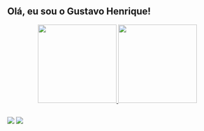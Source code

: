 ## Olá, eu sou o Gustavo Henrique!

<div align="center">
  <a href="https://github.com/gustavopersa">
  <img height="180em" src="https://github-readme-stats.vercel.app/api?username=gustavopersa&show_icons=true&theme=dark&include_all_commits=true&count_private=true"/>
  <img height="180em" src="https://github-readme-stats.vercel.app/api/top-langs/?username=gustavopersa&layout=compact&langs_count=7&theme=dark"/>
</div>
  
  ##
  
  <div>  
  <a href = "mailto:gustavo.henriquejob@gmail.com"><img src="https://img.shields.io/badge/-Gmail-%23333?style=for-the-badge&logo=gmail&logoColor=white" target="_blank"></a>
  <a href="https://www.linkedin.com/in/gustavo-henrique-286250160/" target="_blank"><img src="https://img.shields.io/badge/-LinkedIn-%230077B5?style=for-the-badge&logo=linkedin&logoColor=white" target="_blank"></a> 
 
</div>
